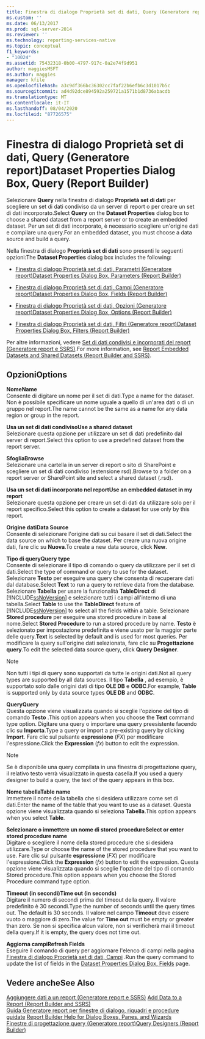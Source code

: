 ```yaml
---
title: Finestra di dialogo Proprietà set di dati, Query (Generatore report) | Microsoft Docs
ms.custom: ''
ms.date: 06/13/2017
ms.prod: sql-server-2014
ms.reviewer: ''
ms.technology: reporting-services-native
ms.topic: conceptual
f1_keywords:
- "10024"
ms.assetid: 75432318-0b00-4797-917c-0a2e74f9d951
author: maggiesMSFT
ms.author: maggies
manager: kfile
ms.openlocfilehash: a3c9df366bc36302cc7faf22b6efb6c3d1017b5c
ms.sourcegitcommit: ad4d92dce894592a259721a1571b1d8736abacdb
ms.translationtype: MT
ms.contentlocale: it-IT
ms.lasthandoff: 08/04/2020
ms.locfileid: "87726575"
---
```

# <a name="dataset-properties-dialog-box-query-report-builder"></a><span data-ttu-id="83f57-102">Finestra di dialogo Proprietà set di dati, Query (Generatore report)</span><span class="sxs-lookup"><span data-stu-id="83f57-102">Dataset Properties Dialog Box, Query (Report Builder)</span></span>
  <span data-ttu-id="83f57-103">Selezionare **Query** nella finestra di dialogo **Proprietà set di dati** per scegliere un set di dati condiviso da un server di report o per creare un set di dati incorporato.</span><span class="sxs-lookup"><span data-stu-id="83f57-103">Select **Query** on the **Dataset Properties** dialog box to choose a shared dataset from a report server or to create an embedded dataset.</span></span> <span data-ttu-id="83f57-104">Per un set di dati incorporato, è necessario scegliere un'origine dati e compilare una query.</span><span class="sxs-lookup"><span data-stu-id="83f57-104">For an embedded dataset, you must choose a data source and build a query.</span></span>  
  
 <span data-ttu-id="83f57-105">Nella finestra di dialogo **Proprietà set di dati** sono presenti le seguenti opzioni:</span><span class="sxs-lookup"><span data-stu-id="83f57-105">The **Dataset Properties** dialog box includes the following:</span></span>  
  
-   [<span data-ttu-id="83f57-106">Finestra di dialogo Proprietà set di dati, Parametri &#40;Generatore report&#41;</span><span class="sxs-lookup"><span data-stu-id="83f57-106">Dataset Properties Dialog Box, Parameters &#40;Report Builder&#41;</span></span>](../dataset-properties-dialog-box-parameters-report-builder.md)  
  
-   [<span data-ttu-id="83f57-107">Finestra di dialogo Proprietà set di dati, Campi &#40;Generatore report&#41;</span><span class="sxs-lookup"><span data-stu-id="83f57-107">Dataset Properties Dialog Box, Fields &#40;Report Builder&#41;</span></span>](../dataset-properties-dialog-box-fields-report-builder.md)  
  
-   [<span data-ttu-id="83f57-108">Finestra di dialogo Proprietà set di dati, Opzioni &#40;Generatore report&#41;</span><span class="sxs-lookup"><span data-stu-id="83f57-108">Dataset Properties Dialog Box, Options &#40;Report Builder&#41;</span></span>](dataset-properties-dialog-box-options-report-builder.md)  
  
-   [<span data-ttu-id="83f57-109">Finestra di dialogo Proprietà set di dati, Filtri &#40;Generatore report&#41;</span><span class="sxs-lookup"><span data-stu-id="83f57-109">Dataset Properties Dialog Box, Filters &#40;Report Builder&#41;</span></span>](../dataset-properties-dialog-box-filters-report-builder.md)  
  
 <span data-ttu-id="83f57-110">Per altre informazioni, vedere [Set di dati condivisi e incorporati del report &#40;Generatore report e SSRS&#41;](report-embedded-datasets-and-shared-datasets-report-builder-and-ssrs.md).</span><span class="sxs-lookup"><span data-stu-id="83f57-110">For more information, see [Report Embedded Datasets and Shared Datasets &#40;Report Builder and SSRS&#41;](report-embedded-datasets-and-shared-datasets-report-builder-and-ssrs.md).</span></span>  
  
## <a name="options"></a><span data-ttu-id="83f57-111">Opzioni</span><span class="sxs-lookup"><span data-stu-id="83f57-111">Options</span></span>  
 <span data-ttu-id="83f57-112">**Nome**</span><span class="sxs-lookup"><span data-stu-id="83f57-112">**Name**</span></span>  
 <span data-ttu-id="83f57-113">Consente di digitare un nome per il set di dati.</span><span class="sxs-lookup"><span data-stu-id="83f57-113">Type a name for the dataset.</span></span> <span data-ttu-id="83f57-114">Non è possibile specificare un nome uguale a quello di un'area dati o di un gruppo nel report.</span><span class="sxs-lookup"><span data-stu-id="83f57-114">The name cannot be the same as a name for any data region or group in the report.</span></span>  
  
 <span data-ttu-id="83f57-115">**Usa un set di dati condiviso**</span><span class="sxs-lookup"><span data-stu-id="83f57-115">**Use a shared dataset**</span></span>  
 <span data-ttu-id="83f57-116">Selezionare questa opzione per utilizzare un set di dati predefinito dal server di report.</span><span class="sxs-lookup"><span data-stu-id="83f57-116">Select this option to use a predefined dataset from the report server.</span></span>  
  
 <span data-ttu-id="83f57-117">**Sfoglia**</span><span class="sxs-lookup"><span data-stu-id="83f57-117">**Browse**</span></span>  
 <span data-ttu-id="83f57-118">Selezionare una cartella in un server di report o sito di SharePoint e scegliere un set di dati condiviso (estensione rsd).</span><span class="sxs-lookup"><span data-stu-id="83f57-118">Browse to a folder on a report server or SharePoint site and select a shared dataset (.rsd).</span></span>  
  
 <span data-ttu-id="83f57-119">**Usa un set di dati incorporato nel report**</span><span class="sxs-lookup"><span data-stu-id="83f57-119">**Use an embedded dataset in my report**</span></span>  
 <span data-ttu-id="83f57-120">Selezionare questa opzione per creare un set di dati da utilizzare solo per il report specifico.</span><span class="sxs-lookup"><span data-stu-id="83f57-120">Select this option to create a dataset for use only by this report.</span></span>  
  
 <span data-ttu-id="83f57-121">**Origine dati**</span><span class="sxs-lookup"><span data-stu-id="83f57-121">**Data Source**</span></span>  
 <span data-ttu-id="83f57-122">Consente di selezionare l'origine dati su cui basare il set di dati.</span><span class="sxs-lookup"><span data-stu-id="83f57-122">Select the data source on which to base the dataset.</span></span> <span data-ttu-id="83f57-123">Per creare una nuova origine dati, fare clic su **Nuova**.</span><span class="sxs-lookup"><span data-stu-id="83f57-123">To create a new data source, click **New**.</span></span>  
  
 <span data-ttu-id="83f57-124">**Tipo di query**</span><span class="sxs-lookup"><span data-stu-id="83f57-124">**Query type**</span></span>  
 <span data-ttu-id="83f57-125">Consente di selezionare il tipo di comando o query da utilizzare per il set di dati.</span><span class="sxs-lookup"><span data-stu-id="83f57-125">Select the type of command or query to use for the dataset.</span></span> <span data-ttu-id="83f57-126">Selezionare **Testo** per eseguire una query che consenta di recuperare dati dal database.</span><span class="sxs-lookup"><span data-stu-id="83f57-126">Select **Text** to run a query to retrieve data from the database.</span></span> <span data-ttu-id="83f57-127">Selezionare **Tabella** per usare la funzionalità **TableDirect** di [!INCLUDE[ssNoVersion](../../includes/ssnoversion-md.md)] e selezionare tutti i campi all'interno di una tabella.</span><span class="sxs-lookup"><span data-stu-id="83f57-127">Select **Table** to use the **TableDirect** feature of [!INCLUDE[ssNoVersion](../../includes/ssnoversion-md.md)] to select all the fields within a table.</span></span> <span data-ttu-id="83f57-128">Selezionare **Stored procedure** per eseguire una stored procedure in base al nome.</span><span class="sxs-lookup"><span data-stu-id="83f57-128">Select **Stored Procedure** to run a stored procedure by name.</span></span> <span data-ttu-id="83f57-129">**Testo** è selezionato per impostazione predefinita e viene usato per la maggior parte delle query.</span><span class="sxs-lookup"><span data-stu-id="83f57-129">**Text** is selected by default and is used for most queries.</span></span> <span data-ttu-id="83f57-130">Per modificare la query sull'origine dati selezionata, fare clic su **Progettazione query**.</span><span class="sxs-lookup"><span data-stu-id="83f57-130">To edit the selected data source query, click **Query Designer**.</span></span>  
  
> [!NOTE]  
>  <span data-ttu-id="83f57-131">Non tutti i tipi di query sono supportati da tutte le origini dati.</span><span class="sxs-lookup"><span data-stu-id="83f57-131">Not all query types are supported by all data sources.</span></span> <span data-ttu-id="83f57-132">Il tipo **Tabella** , ad esempio, è supportato solo dalle origini dati di tipo **OLE DB** e **ODBC**.</span><span class="sxs-lookup"><span data-stu-id="83f57-132">For example, **Table** is supported only by data source types **OLE DB** and **ODBC**.</span></span>  
  
 <span data-ttu-id="83f57-133">**Query**</span><span class="sxs-lookup"><span data-stu-id="83f57-133">**Query**</span></span>  
 <span data-ttu-id="83f57-134">Questa opzione viene visualizzata quando si sceglie l'opzione del tipo di comando **Testo** .</span><span class="sxs-lookup"><span data-stu-id="83f57-134">This option appears when you choose the **Text** command type option.</span></span> <span data-ttu-id="83f57-135">Digitare una query o importare una query preesistente facendo clic su **Importa**.</span><span class="sxs-lookup"><span data-stu-id="83f57-135">Type a query or import a pre-existing query by clicking **Import**.</span></span> <span data-ttu-id="83f57-136">Fare clic sul pulsante **espressione** (*FX*) per modificare l'espressione.</span><span class="sxs-lookup"><span data-stu-id="83f57-136">Click the **Expression** (*fx*) button to edit the expression.</span></span>  
  
> [!NOTE]  
>  <span data-ttu-id="83f57-137">Se è disponibile una query compilata in una finestra di progettazione query, il relativo testo verrà visualizzato in questa casella.</span><span class="sxs-lookup"><span data-stu-id="83f57-137">If you used a query designer to build a query, the text of the query appears in this box.</span></span>  
  
 <span data-ttu-id="83f57-138">**Nome tabella**</span><span class="sxs-lookup"><span data-stu-id="83f57-138">**Table name**</span></span>  
 <span data-ttu-id="83f57-139">Immettere il nome della tabella che si desidera utilizzare come set di dati.</span><span class="sxs-lookup"><span data-stu-id="83f57-139">Enter the name of the table that you want to use as a dataset.</span></span> <span data-ttu-id="83f57-140">Questa opzione viene visualizzata quando si seleziona **Tabella**.</span><span class="sxs-lookup"><span data-stu-id="83f57-140">This option appears when you select **Table**.</span></span>  
  
 <span data-ttu-id="83f57-141">**Selezionare o immettere un nome di stored procedure**</span><span class="sxs-lookup"><span data-stu-id="83f57-141">**Select or enter stored procedure name**</span></span>  
 <span data-ttu-id="83f57-142">Digitare o scegliere il nome della stored procedure che si desidera utilizzare.</span><span class="sxs-lookup"><span data-stu-id="83f57-142">Type or choose the name of the stored procedure that you want to use.</span></span> <span data-ttu-id="83f57-143">Fare clic sul pulsante **espressione** (*FX*) per modificare l'espressione.</span><span class="sxs-lookup"><span data-stu-id="83f57-143">Click the **Expression** (*fx*) button to edit the expression.</span></span> <span data-ttu-id="83f57-144">Questa opzione viene visualizzata quando si sceglie l'opzione del tipo di comando Stored procedure.</span><span class="sxs-lookup"><span data-stu-id="83f57-144">This option appears when you choose the Stored Procedure command type option.</span></span>  
  
 <span data-ttu-id="83f57-145">**Timeout (in secondi)**</span><span class="sxs-lookup"><span data-stu-id="83f57-145">**Time out (in seconds)**</span></span>  
 <span data-ttu-id="83f57-146">Digitare il numero di secondi prima del timeout della query. Il valore predefinito è 30 secondi.</span><span class="sxs-lookup"><span data-stu-id="83f57-146">Type the number of seconds until the query times out. The default is 30 seconds.</span></span> <span data-ttu-id="83f57-147">Il valore nel campo **Timeout** deve essere vuoto o maggiore di zero.</span><span class="sxs-lookup"><span data-stu-id="83f57-147">The value for **Time out** must be empty or greater than zero.</span></span> <span data-ttu-id="83f57-148">Se non si specifica alcun valore, non si verificherà mai il timeout della query.</span><span class="sxs-lookup"><span data-stu-id="83f57-148">If it is empty, the query does not time out.</span></span>  
  
 <span data-ttu-id="83f57-149">**Aggiorna campi**</span><span class="sxs-lookup"><span data-stu-id="83f57-149">**Refresh Fields**</span></span>  
 <span data-ttu-id="83f57-150">Eseguire il comando di query per aggiornare l'elenco di campi nella pagina [Finestra di dialogo Proprietà set di dati, Campi](../dataset-properties-dialog-box-fields-report-builder.md) .</span><span class="sxs-lookup"><span data-stu-id="83f57-150">Run the query command to update the list of fields in the [Dataset Properties Dialog Box, Fields](../dataset-properties-dialog-box-fields-report-builder.md) page.</span></span>  
  
## <a name="see-also"></a><span data-ttu-id="83f57-151">Vedere anche</span><span class="sxs-lookup"><span data-stu-id="83f57-151">See Also</span></span>  
 <span data-ttu-id="83f57-152">[Aggiungere dati a un report &#40;Generatore report e SSRS&#41;](report-datasets-ssrs.md) </span><span class="sxs-lookup"><span data-stu-id="83f57-152">[Add Data to a Report &#40;Report Builder and SSRS&#41;](report-datasets-ssrs.md) </span></span>  
 <span data-ttu-id="83f57-153">[Guida Generatore report per finestre di dialogo, riquadri e procedure guidate](../report-builder-help-for-dialog-boxes-panes-and-wizards.md) </span><span class="sxs-lookup"><span data-stu-id="83f57-153">[Report Builder Help for Dialog Boxes, Panes, and Wizards](../report-builder-help-for-dialog-boxes-panes-and-wizards.md) </span></span>  
 [<span data-ttu-id="83f57-154">Finestre di progettazione query &#40;Generatore report&#41;</span><span class="sxs-lookup"><span data-stu-id="83f57-154">Query Designers &#40;Report Builder&#41;</span></span>](../query-designers-report-builder.md)  
  
  
